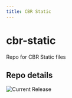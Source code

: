 ```yaml
---
title: CBR Static
---
```


# cbr-static
Repo for CBR Static files 


## Repo details

![Current Release](https://img.shields.io/badge/release-v0.7.18-blue)

